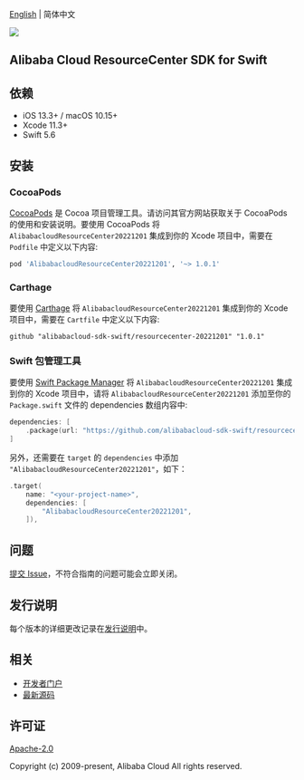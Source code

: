 [English](README.md) | 简体中文

![](https://aliyunsdk-pages.alicdn.com/icons/AlibabaCloud.svg)

## Alibaba Cloud ResourceCenter SDK for Swift

## 依赖

- iOS 13.3+ / macOS 10.15+
- Xcode 11.3+
- Swift 5.6

## 安装

### CocoaPods

[CocoaPods](https://cocoapods.org) 是 Cocoa 项目管理工具。请访问其官方网站获取关于 CocoaPods 的使用和安装说明。要使用 CocoaPods 将 `AlibabacloudResourceCenter20221201` 集成到你的 Xcode 项目中，需要在 `Podfile` 中定义以下内容:

```ruby
pod 'AlibabacloudResourceCenter20221201', '~> 1.0.1'
```

### Carthage

要使用 [Carthage](https://github.com/Carthage/Carthage) 将 `AlibabacloudResourceCenter20221201` 集成到你的 Xcode 项目中，需要在 `Cartfile` 中定义以下内容:

```ogdl
github "alibabacloud-sdk-swift/resourcecenter-20221201" "1.0.1"
```

### Swift 包管理工具

要使用 [Swift Package Manager](https://swift.org/package-manager/) 将 `AlibabacloudResourceCenter20221201` 集成到你的 Xcode 项目中，请将 `AlibabacloudResourceCenter20221201` 添加至你的 `Package.swift` 文件的 dependencies 数组内容中:

```swift
dependencies: [
    .package(url: "https://github.com/alibabacloud-sdk-swift/resourcecenter-20221201.git", from: "1.0.1")
]
```

另外，还需要在 `target` 的 `dependencies` 中添加 `"AlibabacloudResourceCenter20221201"`，如下：

```swift
.target(
    name: "<your-project-name>",
    dependencies: [
        "AlibabacloudResourceCenter20221201",
    ]),
```

## 问题

[提交 Issue](https://github.com/alibabacloud-sdk-swift/resourcecenter-20221201/issues/new)，不符合指南的问题可能会立即关闭。

## 发行说明

每个版本的详细更改记录在[发行说明](./ChangeLog.txt)中。

## 相关

* [开发者门户](https://next.api.aliyun.com/home)
* [最新源码](https://github.com/alibabacloud-sdk-swift/resourcecenter-20221201)

## 许可证

[Apache-2.0](http://www.apache.org/licenses/LICENSE-2.0)

Copyright (c) 2009-present, Alibaba Cloud All rights reserved.
